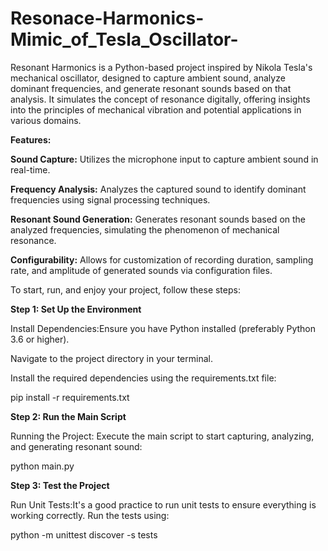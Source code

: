 # Resonace-Harmonics-Mimic_of_Tesla_Oscillator-

Resonant Harmonics is a Python-based project inspired by Nikola Tesla's mechanical oscillator, designed to capture ambient sound, analyze dominant frequencies, and generate resonant sounds based on that analysis.
It simulates the concept of resonance digitally, offering insights into the principles of mechanical vibration and potential applications in various domains.

**Features:**

**Sound Capture:** Utilizes the microphone input to capture ambient sound in real-time.

**Frequency Analysis:** Analyzes the captured sound to identify dominant frequencies using signal processing techniques.

**Resonant Sound Generation:** Generates resonant sounds based on the analyzed frequencies, simulating the phenomenon of mechanical resonance.

**Configurability:** Allows for customization of recording duration, sampling rate, and amplitude of generated sounds via configuration files.

To start, run, and enjoy your project, follow these steps:

**Step 1: Set Up the Environment**

Install Dependencies:Ensure you have Python installed (preferably Python 3.6 or higher).

Navigate to the project directory in your terminal.

Install the required dependencies using the requirements.txt file:


pip install -r requirements.txt

**Step 2: Run the Main Script**

Running the Project: Execute the main script to start capturing, analyzing, and generating resonant sound:


python main.py

**Step 3: Test the Project**

Run Unit Tests:It's a good practice to run unit tests to ensure everything is working correctly. Run the tests using:


python -m unittest discover -s tests
